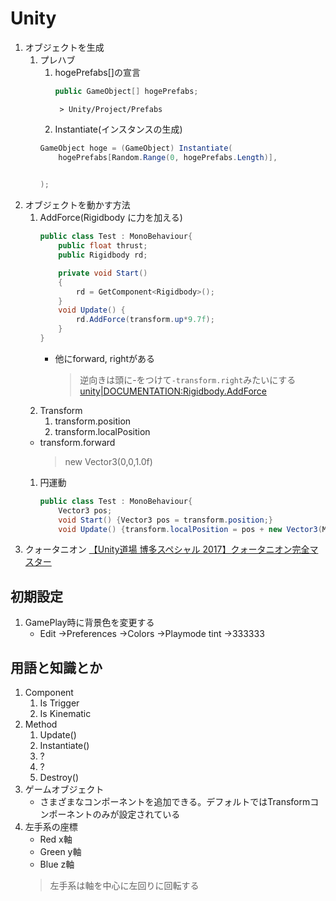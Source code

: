 # Unity
1. オブジェクトを生成
    1. プレハブ
        1. hogePrefabs[]の宣言
            ~~~c#
            public GameObject[] hogePrefabs;
            ~~~
                > Unity/Project/Prefabs
        1. Instantiate(インスタンスの生成)
        ~~~c#
        GameObject hoge = (GameObject) Instantiate(
            hogePrefabs[Random.Range(0, hogePrefabs.Length)],
            

        );
        ~~~
1. オブジェクトを動かす方法
    1. AddForce(Rigidbody に力を加える)
        ~~~c#
        public class Test : MonoBehaviour{
            public float thrust;
            public Rigidbody rd;

            private void Start()
            {
                rd = GetComponent<Rigidbody>();
            }
            void Update() {
                rd.AddForce(transform.up*9.7f);
            }
        }
        ~~~
        - 他にforward, rightがある
            > 逆向きは頭に-をつけて`-transform.right`みたいにする
        [unity|DOCUMENTATION:Rigidbody.AddForce](https://docs.unity3d.com/ja/current/ScriptReference/Rigidbody.AddForce.html)
    1. Transform
        1. transform.position
        1. transform.localPosition
    - transform.forward
        > new Vector3(0,0,1.0f)
    1. 円運動
        ~~~c#
        public class Test : MonoBehaviour{
            Vector3 pos;
            void Start() {Vector3 pos = transform.position;}
            void Update() {transform.localPosition = pos + new Vector3(Mathf.Sin(Time.time), Mathf.Cos(Time.time), 0);}}
        ~~~
1. クォータニオン
    [【Unity道場 博多スペシャル 2017】クォータニオン完全マスター](https://www.youtube.com/watch?v=uKWLPU8gfIY)

## 初期設定
1. GamePlay時に背景色を変更する
    - Edit →Preferences →Colors →Playmode tint →333333
## 用語と知識とか
1. Component
    1. Is Trigger
    1. Is Kinematic
1. Method
    1. Update()
    1. Instantiate()
    1. ?
    1. ?
    1. Destroy()
1. ゲームオブジェクト
    - さまざまなコンポーネントを追加できる。デフォルトではTransformコンポーネントのみが設定されている
1. 左手系の座標
    - Red x軸
    - Green y軸
    - Blue z軸
    > 左手系は軸を中心に左回りに回転する